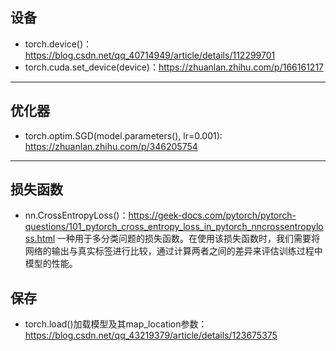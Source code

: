


## 设备


- torch.device()：https://blog.csdn.net/qq_40714949/article/details/112299701
- torch.cuda.set_device(device)：https://zhuanlan.zhihu.com/p/166161217




---

## 优化器


- torch.optim.SGD(model.parameters(), lr=0.001): https://zhuanlan.zhihu.com/p/346205754





---
## 损失函数


- nn.CrossEntropyLoss()：https://geek-docs.com/pytorch/pytorch-questions/101_pytorch_cross_entropy_loss_in_pytorch_nncrossentropyloss.html
一种用于多分类问题的损失函数。在使用该损失函数时，我们需要将网络的输出与真实标签进行比较，通过计算两者之间的差异来评估训练过程中模型的性能。





## 保存


- torch.load()加载模型及其map_location参数：https://blog.csdn.net/qq_43219379/article/details/123675375





